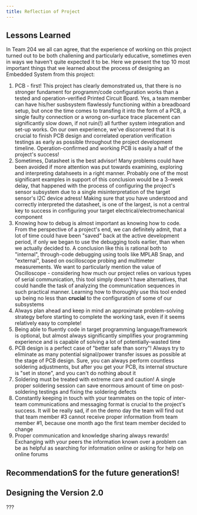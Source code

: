 ```yaml
---
title: Reflection of Project
---
```


## Lessons Learned
In Team 204 we all can agree, that the experience of working on this project turned out to be both challening and particularly educative, sometimes even in ways we haven't quite expected it to be. Here we present the top 10 most important things that we learned about the process of designing an Embedded System from this project:
1) PCB - first! This project has clearly demonstrated us, that there is no stronger fundament for programm/code configuration works than a tested and operation-verified Printed Circuit Board. Yes, a team member can have his/her susbsystem flawlessly functioning within a breadboard setup, but once the time comes to transfing it into the form of a PCB, a single faulty connection or a wrong on-surface trace placement can significantly slow down, if not ruin(!) all further system integration and set-up works. On our own experience, we've discorvered that it is crucial to finish PCB design and correlated operation verification testings as early as possible throughout the project development timeline. Operation-confirmed and working PCB is easily a half of the project's success!
2) Sometimes, Datasheet is the best advisor! Many problems could have been avoided if more attention was put towards examining, exploring and interpreting datahseets in a right manner. Probably one of the most significant examples in support of this conclusion would be a 3-week delay, that happened with the process of configuring the project's sensor subsystem due to a single misinterpretation of the target sensor's I2C device adress! Making sure that you have understood and correctly interpreted the datasheet, is one of the largest, is not a central key to success in configuring your target electrical/electromechanical component
3) Knowing how to debug is almost important as knowing how to code. From the perspective of a project's end, we can definitely admit, that a lot of time could have been "saved" back at the active development period, if only we began to use the debugging tools earlier, than when we actually decided to. A conclusion like this is rational both to "internal", through-code debugging using tools like MPLAB Snap, and "external", based on oscilloscope probing and multimeter measurements. We want to particularly mention the value of Oscilloscope - considering how much our project relies on various types of serial communication, this tool simply doesn't have alternatives, that could handle the task of analyzing the communication sequences in such practical manner. Learning how to thoroughly use this tool ended up being no less than **crucial** to the configuration of some of our subsystems
4) Always plan ahead and keep in mind an approximate problem-solving strategy before starting to complete the working task, even if it seems relatively easy to complete!
5) Being able to fluently code in target programming language/framework is optional, but almost always significantly simplifies your programming experience and is capable of solving a lot of potentially-wasted time
6) PCB design is a perfect case of "better safe than sorry"! Always try to eliminate as many potential signal/power transfer issues as possible at the stage of PCB design. Sure, you can always perform countless soldering adjustments, but after you get your PCB, its internal structure is "set in stone", and you can't do nothing about it
7) Soldering must be treated with extreme care and caution! A single proper soldering session can save enormous amount of time on post-soldering testings and fixing the soldering defects
8) Constantly keeping in touch with your teammates on the topic of inter-team communications and messaging format is crucial to the project's success. It will be really sad, if on the demo day the team will find out that team member #3 cannot receive proper information from team member #1, because one month ago the first team member decided to change 
9) Proper communication and knowledge sharing always rewards! Exchanging with your peers the information known over a problem can be as helpful as searching for information online or asking for help on online forums

## RecommendationS for the future generationS!

## Designing the Version 2.0

???
